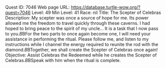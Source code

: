 Quest ID: 7046
Web page URL: https://database.turtle-wow.org/?quest=7046
Level: 49
Min Level: 41
Race: nil
Title: The Scepter of Celebras
Description: My scepter was once a source of hope for me. Its power allowed me the freedom to travel quickly through these caverns. I had hoped to bring peace to the spirit of my uncle... It is a task that I now pass to you.$B$BFor the two parts to once again become one, I will need your assistance in performing the ritual. Please follow me, and listen to my instructions while I channel the energy required to reunite the rod with the diamond.$B$BTogether, we shall create the Scepter of Celebras once again!
Objective: Assist Celebras the Redeemed while he creates the Scepter of Celebras.$B$BSpeak with him when the ritual is complete.
